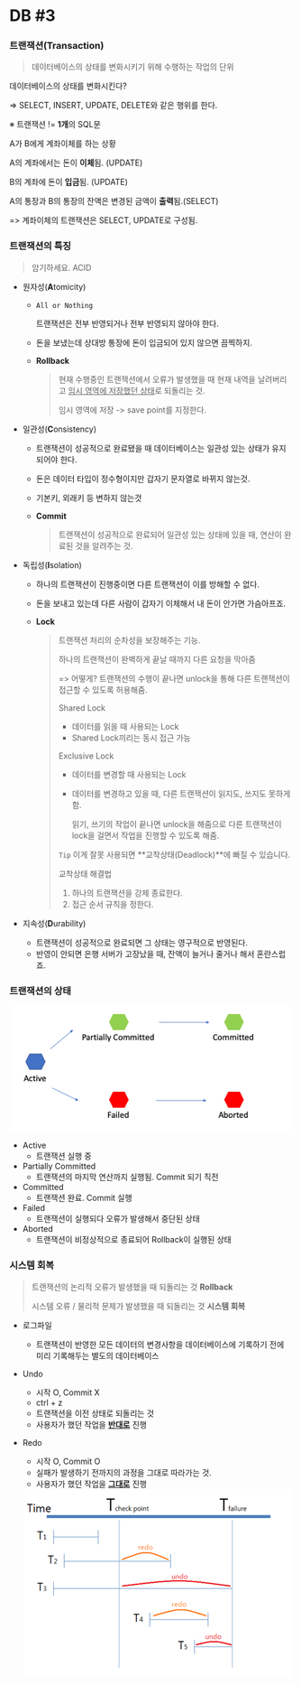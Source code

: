 # DB #3

### 트랜잭션(Transaction)

> 데이터베이스의 상태를 변화시키기 위해 수행하는 작업의 단위



데이터베이스의 상태를 변화시킨다?

=> SELECT, INSERT, UPDATE, DELETE와 같은 행위를 한다.



※ 트랜잭션 != **1개**의 SQL문

A가 B에게 계좌이체를 하는 상황

A의 계좌에서는 돈이 **이체**됨. (UPDATE)

B의 계좌에 돈이 **입금**됨. (UPDATE)

A의 통장과 B의 통장의 잔액은 변경된 금액이 **출력**됨.(SELECT)

=> 계좌이체의 트랜잭션은 SELECT, UPDATE로 구성됨.



### 트랜잭션의 특징

> 암기하세요. ACID

- 원자성(**A**tomicity)

  - `All or Nothing`

    트랜잭션은 전부 반영되거나 전부 반영되지 않아야 한다.

  - 돈을 보냈는데 상대방 통장에 돈이 입금되어 있지 않으면 끔찍하지.

  - **Rollback**

    > 현재 수행중인 트랜잭션에서 오류가 발생했을 때 현재 내역을 날려버리고 <u>임시 영역에 저장했던 상태</u>로 되돌리는 것.
    >
    > 임시 영역에 저장 -> save point를 지정한다.

    

- 일관성(**C**onsistency)

  - 트랜잭션이 성공적으로 완료됐을 때 데이터베이스는 일관성 있는 상태가 유지되어야 한다.

  - 돈은 데이터 타입이 정수형이지만 갑자기 문자열로 바뀌지 않는것.

  - 기본키, 외래키 등 변하지 않는것

  - **Commit**

    > 트랜잭션이 성공적으로 완료되어 일관성 있는 상태에 있을 때, 연산이 완료된 것을 알려주는 것.

    

- 독립성(**I**solation)

  - 하나의 트랜잭션이 진행중이면 다른 트랜잭션이 이를 방해할 수 없다.

  - 돈을 보내고 있는데 다른 사람이 갑자기 이체해서 내 돈이 안가면 가슴아프죠.

  - **Lock**

    > 트랜잭션 처리의 순차성을 보장해주는 기능.
    >
    > 하나의 트랜잭션이 완벽하게 끝날 때까지 다른 요청을 막아줌
    >
    > => 어떻게? 트랜잭션의 수행이 끝나면 unlock을 통해 다른 트랜잭션이 접근할 수 있도록 허용해줌.
    >
    > 
    >
    > Shared Lock
    >
    > - 데이터를 읽을 때 사용되는 Lock
    > - Shared Lock끼리는 동시 접근 가능
    >
    >
    > Exclusive Lock
    >
    > - 데이터를 변경할 때 사용되는 Lock
    >
    > - 데이터를 변경하고 있을 때, 다른 트랜잭션이 읽지도, 쓰지도 못하게 함.
    >
    >   읽기, 쓰기의 작업이 끝나면 unlock을 해줌으로 다른 트랜잭션이 lock을 걸면서 작업을 진행할 수 있도록 해줌.
    >
    > `Tip` 이게 잘못 사용되면 **교착상태(Deadlock)**에 빠질 수 있습니다.
    >
    > 교착상태 해결법
    >
    > 1. 하나의 트랜잭션을 강제 종료한다.
    > 2. 접근 순서 규칙을 정한다.

  

- 지속성(**D**urability)

  - 트랜잭션이 성공적으로 완료되면 그 상태는 영구적으로 반영된다.
  - 반영이 안되면 은행 서버가 고장났을 때, 잔액이 늘거나 줄거나 해서 혼란스럽죠.



### 트랜잭션의 상태

<img src="./DB 03 Transaction.assets/image-20220325235704728-16501659418371.png">

- Active
  - 트랜잭션 실행 중
- Partially Committed
  - 트랜잭션의 마지막 연산까지 실행됨. Commit 되기 직전
- Committed
  - 트랜잭션 완료. Commit 실행
- Failed
  - 트랜잭션이 실행되다 오류가 발생해서 중단된 상태
- Aborted
  - 트랜잭션이 비정상적으로 종료되어 Rollback이 실행된 상태



### 시스템 회복

> 트랜잭션의 논리적 오류가 발생했을 때 되돌리는 것 **Rollback**
>
> 시스템 오류 / 물리적 문제가 발생했을 때 되돌리는 것 **시스템 회복**

- 로그파일

  - 트랜잭션이 반영한 모든 데이터의 변경사항을 데이터베이스에 기록하기 전에 미리 기록해두는 별도의 데이터베이스

- Undo

  - 시작 O, Commit X
  - ctrl + z
  - 트랜잭션을 이전 상태로 되돌리는 것
  - 사용자가 했던 작업을 **<u>반대로</u>** 진행

- Redo

  - 시작 O, Commit O
  - 실패가 발생하기 전까지의 과정을 그대로 따라가는 것.
  - 사용자가 했던 작업을 <u>**그대로**</u> 진행

  <img src="./DB 03 Transaction.assets/image-20220326003114601.png">
  
  